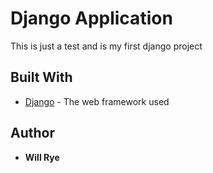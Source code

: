 # Django Application

This is just a test and is my first django project

## Built With

* [Django](https://www.djangoproject.com/) - The web framework used

## Author

* **Will Rye**
